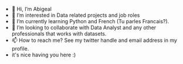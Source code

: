 - 👋 Hi, I’m Abigeal
- 👀 I’m interested in Data related projects and job roles
- 🌱 I’m currently learning Python and French (Tu parles Francais?).
- 💞️ I’m looking to collaborate with Data Analyst and any other professionals that works with datasets. 
- 📫 How to reach me? See my twitter handle and email address in my profile.
- it's nice having you here :) 

<!---
Abby-Ay/Abby-Ay is a ✨ special ✨ repository because its `README.md` (this file) appears on your GitHub profile.
You can click the Preview link to take a look at your changes.
--->
